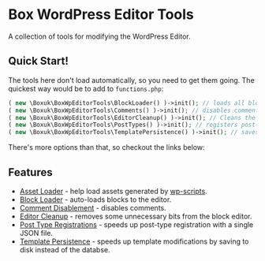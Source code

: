 # Box WordPress Editor Tools

A collection of tools for modifying the WordPress Editor. 

## Quick Start!

The tools here don't load automatically, so you need to get them going. 
The quickest way would be to add to `functions.php`: 
```php
( new \Boxuk\BoxWpEditorTools\BlockLoader() )->init(); // loads all block.json from /wp-content/themes/{theme}/build/**/*/block.json
( new \Boxuk\BoxWpEditorTools\Comments() )->init(); // disables comments
( new \Boxuk\BoxWpEditorTools\EditorCleanup() )->init(); // Cleans the block-editor to prevent loading plugins
( new \Boxuk\BoxWpEditorTools\PostTypes() )->init(); // registers post-types defined in /wp-content/themes/{theme}/post-types.json
( new \Boxuk\BoxWpEditorTools\TemplatePersistence() )->init(); // saves template changes to disk, not to the database. 
```
There's more options than that, so checkout the links below: 

## Features

 - [Asset Loader](./docs/AssetLoader.md) - help load assets generated by [wp-scripts](https://developer.wordpress.org/block-editor/reference-guides/packages/packages-scripts/).
 - [Block Loader](./docs/BlockLoader.md) - auto-loads blocks to the editor.
 - [Comment Disablement](./docs/Comments.md) - disables comments.
 - [Editor Cleanup](./docs/EditorCleanup.md) - removes some unnecessary bits from the block editor.
 - [Post Type Registrations](./docs/PostTypes.md) - speeds up post-type registration with a single JSON file. 
 - [Template Persistence](./docs/TemplatePersistence.md) - speeds up template modifications by saving to disk instead of the databse. 
